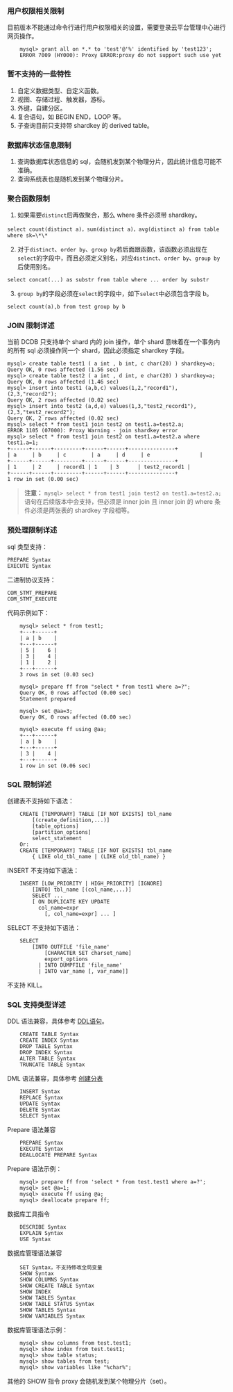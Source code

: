 ### 用户权限相关限制
目前版本不能通过命令行进行用户权限相关的设置，需要登录云平台管理中心进行网页操作。
```
	mysql> grant all on *.* to 'test'@'%' identified by 'test123';
	ERROR 7009 (HY000): Proxy ERROR:proxy do not support such use yet
```	

### 暂不支持的一些特性
1. 自定义数据类型、自定义函数。
2. 视图、存储过程、触发器，游标。
3. 外键，自建分区。
4. 复合语句，如 BEGIN END，LOOP 等。
5. 子查询目前只支持带 shardkey 的 derived table。

### 数据库状态信息限制
1. 查询数据库状态信息的 sql，会随机发到某个物理分片，因此统计信息可能不准确。
2. 查询系统表也是随机发到某个物理分片。

### 聚合函数限制
1. 如果需要`distinct`后再做聚合，那么 where 条件必须带 shardkey。
```
select count(distinct a)，sum(distinct a)，avg(distinct a) from table where sk=\*\*
```
2. 对于`distinct`、`order by`、`group by`若后面跟函数，该函数必须出现在`select`的字段中，而且必须定义别名，对应`distinct`、`order by`、`group by`后使用别名。
```
select concat(...) as substr from table where ... order by substr
```

3. `group by`的字段必须在`select`的字段中，如下`select`中必须包含字段 b。
```
select count(a),b from test group by b
```

### JOIN 限制详述
当前 DCDB 只支持单个 shard 内的 join 操作，单个 shard 意味着在一个事务内的所有 sql 必须操作同一个 shard，因此必须指定 shardkey 字段。
```
mysql> create table test1 ( a int , b int, c char(20) ) shardkey=a;
Query OK, 0 rows affected (1.56 sec)
mysql> create table test2 ( a int , d int, e char(20) ) shardkey=a;
Query OK, 0 rows affected (1.46 sec)
mysql> insert into test1 (a,b,c) values(1,2,"record1"),(2,3,"record2");
Query OK, 2 rows affected (0.02 sec)
mysql> insert into test2 (a,d,e) values(1,3,"test2_record1"),(2,3,"test2_record2");
Query OK, 2 rows affected (0.02 sec)
mysql> select * from test1 join test2 on test1.a=test2.a;
ERROR 1105 (07000): Proxy Warning - join shardkey error
mysql> select * from test1 join test2 on test1.a=test2.a where test1.a=1;
+------+------+---------+------+------+---------------+
| a     | b     | c        | a     | d     | e                |
+------+------+---------+------+------+---------------+
| 1     | 2     | record1 | 1    | 3      | test2_record1 |
+------+------+---------+------+------+---------------+
1 row in set (0.00 sec)
```
>**注意：**
>`mysql> select * from test1 join test2 on test1.a=test2.a;`语句在后续版本中会支持，但必须是 inner join 且 inner join 的 where 条件必须是两张表的 shardkey 字段相等。

### 预处理限制详述
sql 类型支持：
```
PREPARE Syntax
EXECUTE Syntax
```
二进制协议支持：
```
COM_STMT_PREPARE
COM_STMT_EXECUTE
```
代码示例如下：
```
	mysql> select * from test1;
	+---+------+
	| a | b    |
	+---+------+
	| 5 |    6 |
	| 3 |    4 |
	| 1 |    2 |
	+---+------+
	3 rows in set (0.03 sec)
	
	mysql> prepare ff from "select * from test1 where a=?";
	Query OK, 0 rows affected (0.00 sec)
	Statement prepared
	
	mysql> set @aa=3;
	Query OK, 0 rows affected (0.00 sec)
	
	mysql> execute ff using @aa;
	+---+------+
	| a | b    |
	+---+------+
	| 3 |    4 |
	+---+------+
	1 row in set (0.06 sec)
```

### SQL 限制详述
创建表不支持如下语法：
```
	CREATE [TEMPORARY] TABLE [IF NOT EXISTS] tbl_name
	    [(create_definition,...)]
	    [table_options]
	    [partition_options]
	    select_statement
	Or:
	CREATE [TEMPORARY] TABLE [IF NOT EXISTS] tbl_name
	    { LIKE old_tbl_name | (LIKE old_tbl_name) }
```
INSERT 不支持如下语法：
```
	INSERT [LOW_PRIORITY | HIGH_PRIORITY] [IGNORE]
	    [INTO] tbl_name [(col_name,...)]
	    SELECT ...
	    [ ON DUPLICATE KEY UPDATE
	      col_name=expr
	        [, col_name=expr] ... ]
```
SELECT 不支持如下语法：
```
	SELECT
	    [INTO OUTFILE 'file_name'
	        [CHARACTER SET charset_name]
	        export_options
	      | INTO DUMPFILE 'file_name'
	      | INTO var_name [, var_name]]
```
不支持 KILL。

### SQL 支持类型详述
DDL 语法兼容，具体参考 [DDL语句](http://tcecqpoc.fsphere.cn/document/product/557/8764)。
```
	CREATE TABLE Syntax
	CREATE INDEX Syntax
	DROP TABLE Syntax
	DROP INDEX Syntax
	ALTER TABLE Syntax
	TRUNCATE TABLE Syntax
```
DML 语法兼容，具体参考 [创建分表](http://tcecqpoc.fsphere.cn/document/product/557/8767)
```
	INSERT Syntax
	REPLACE Syntax
	UPDATE Syntax
	DELETE Syntax
	SELECT Syntax
```
Prepare 语法兼容
```
	PREPARE Syntax
	EXECUTE Syntax
	DEALLOCATE PREPARE Syntax
```
Prepare 语法示例：
```
	mysql> prepare ff from 'select * from test.test1 where a=?';
	mysql> set @a=1;
	mysql> execute ff using @a;
	mysql> deallocate prepare ff;
```
数据库工具指令
```
	DESCRIBE Syntax
	EXPLAIN Syntax
	USE Syntax
```	
数据库管理语法兼容
```
	SET Syntax，不支持修改全局变量
	SHOW Syntax
	SHOW COLUMNS Syntax
	SHOW CREATE TABLE Syntax
	SHOW INDEX
	SHOW TABLES Syntax
	SHOW TABLE STATUS Syntax
	SHOW TABLES Syntax
	SHOW VARIABLES Syntax
```
数据库管理语法示例：
```
	mysql> show columns from test.test1;
	mysql> show index from test.test1;
	mysql> show table status;	
	mysql> show tables from test;	
	mysql> show variables like "%char%";	
```
其他的 SHOW 指令 proxy 会随机发到某个物理分片（set）。
